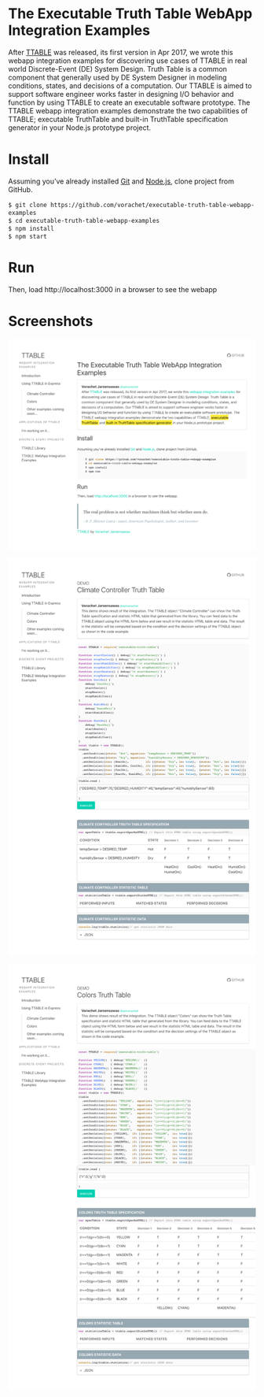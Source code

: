 # The Executable Truth Table WebApp Integration Examples

After [TTABLE](https://github.com/vorachet/executable-truth-table) was released, its first version in Apr 2017, we wrote this webapp integration examples for discovering use cases of TTABLE in real world Discrete-Event (DE) System Design. Truth Table is a common component that generally used by DE System Designer in modeling conditions, states, and decisions of a computation. Our TTABLE is aimed to support software engineer works faster in designing I/O behavior and function by using TTABLE to create an executable software prototype. The TTABLE webapp integration examples demonstrate the two capabilities of TTABLE; executable TruthTable and built-in TruthTable specification generator in your Node.js prototype project.

# Install

Assuming you’ve already installed [Git](https://git-scm.com) and [Node.js](https://nodejs.org/), clone project from GitHub.

```
$ git clone https://github.com/vorachet/executable-truth-table-webapp-examples
$ cd executable-truth-table-webapp-examples
$ npm install
$ npm start
```

# Run

Then, load http://localhost:3000 in a browser to see the webapp


# Screenshots

![screen1](https://github.com/vorachet/executable-truth-table-webapp-examples/blob/master/images/screen1.png)

![screen2](https://github.com/vorachet/executable-truth-table-webapp-examples/blob/master/images/screen2.png)

![screen3](https://github.com/vorachet/executable-truth-table-webapp-examples/blob/master/images/screen3.png)
